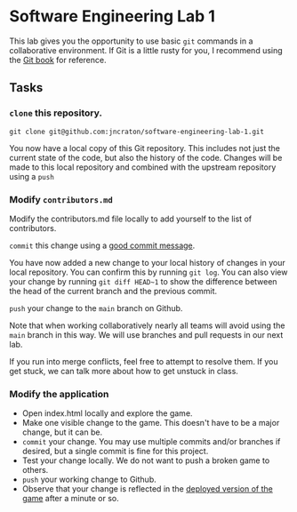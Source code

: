 Software Engineering Lab 1
==========================

This lab gives you the opportunity to use basic `git` commands in a collaborative environment. If Git is a little rusty for you, I recommend using the [Git book](https://git-scm.com/book/en/v2) for reference.

Tasks
-----

### `clone` this repository. 

```
git clone git@github.com:jncraton/software-engineering-lab-1.git
```

You now have a local copy of this Git repository. This includes not just the current state of the code, but also the history of the code. Changes will be made to this local repository and combined with the upstream repository using a `push`

### Modify `contributors.md`

Modify the contributors.md file locally to add yourself to the list of contributors. 

`commit` this change using a [good commit message](https://archive.ph/zE4lu).

You have now added a new change to your local history of changes in your local repository. You can confirm this by running `git log`. You can also view your change by running `git diff HEAD~1` to show the difference between the head of the current branch and the previous commit.

`push` your change to the `main` branch on Github.

Note that when working collaboratively nearly all teams will avoid using the `main` branch in this way. We will use branches and pull requests in our next lab.

If you run into merge conflicts, feel free to attempt to resolve them. If you get stuck, we can talk more about how to get unstuck in class.

### Modify the application

- Open index.html locally and explore the game.
- Make one visible change to the game. This doesn't have to be a major change, but it can be.
- `commit` your change. You may use multiple commits and/or branches if desired, but a single commit is fine for this project.
- Test your change locally. We do not want to push a broken game to others.
- `push` your working change to Github.
- Observe that your change is reflected in the [deployed version of the game](https://software-engineering-lab-1.netlify.app/) after a minute or so.

